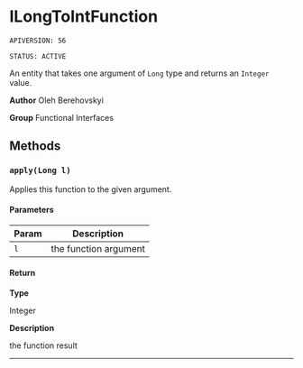 # ILongToIntFunction

`APIVERSION: 56`

`STATUS: ACTIVE`

An entity that takes one argument of `Long` type and returns an `Integer` value.


**Author** Oleh Berehovskyi


**Group** Functional Interfaces

## Methods
### `apply(Long l)`

Applies this function to the given argument.

#### Parameters
|Param|Description|
|---|---|
|`l`|the function argument|

#### Return

**Type**

Integer

**Description**

the function result

---
